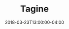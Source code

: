 ---
date: 2018-03-23T13:00:00-04:00
categories:
    - lunch
type: rolls
title: Tagine
description: beef, potatoes, onions
price: 7.5
---